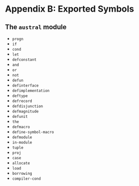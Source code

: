 # Appendix B: Exported Symbols

## The `austral` module

- `progn`
- `if`
- `cond`
- `let`
- `defconstant`
- `and`
- `or`
- `not`
- `defun`
- `definterface`
- `defimplementation`
- `deftype`
- `defrecord`
- `defdisjunction`
- `defmagnitude`
- `defunit`
- `the`
- `defmacro`
- `define-symbol-macro`
- `defmodule`
- `in-module`
- `tuple`
- `proj`
- `case`
- `allocate`
- `load`
- `borrowing`
- `compiler-cond`
